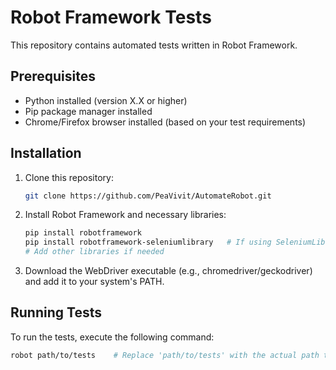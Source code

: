 # Robot Framework Tests

This repository contains automated tests written in Robot Framework.

## Prerequisites

- Python installed (version X.X or higher)
- Pip package manager installed
- Chrome/Firefox browser installed (based on your test requirements)

## Installation

1. Clone this repository:

   ```bash
   git clone https://github.com/PeaVivit/AutomateRobot.git
   ```

2. Install Robot Framework and necessary libraries:

   ```bash
   pip install robotframework
   pip install robotframework-seleniumlibrary   # If using SeleniumLibrary
   # Add other libraries if needed
   ```

3. Download the WebDriver executable (e.g., chromedriver/geckodriver) and add it to your system's PATH.

## Running Tests

To run the tests, execute the following command:

```bash
robot path/to/tests    # Replace 'path/to/tests' with the actual path to your test files or directories
```
